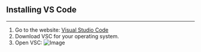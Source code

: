 ## Installing VS Code
---
1. Go to the website: [Visual Studio Code](https://code.visualstudio.com/)
2. Download VSC for your operating system.
3. Open VSC: ![Image](file:///Users/maia/Desktop/Screen%20Shot%202023-01-12%20at%202.15.36%20PM.png)
